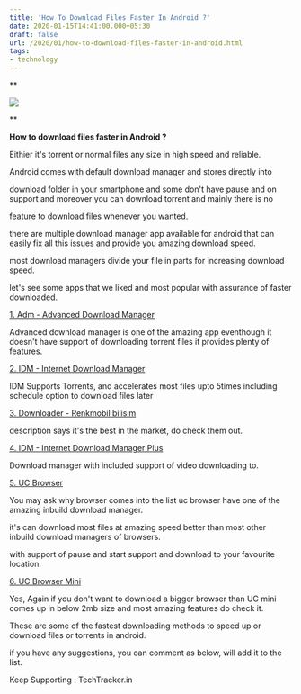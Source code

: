 ```yaml
---
title: 'How To Download Files Faster In Android ?'
date: 2020-01-15T14:41:00.000+05:30
draft: false
url: /2020/01/how-to-download-files-faster-in-android.html
tags: 
- technology
---
```


**  

[![](https://lh3.googleusercontent.com/-XY9rKpy5rI8/XiNRGRP6kvI/AAAAAAAAAy4/Qozt7ThIWA8lEJRYy1BiPkcEgtG1RB9EgCLcBGAsYHQ/s1600/20191231_134255-41-01-22.jpeg)](https://lh3.googleusercontent.com/-XY9rKpy5rI8/XiNRGRP6kvI/AAAAAAAAAy4/Qozt7ThIWA8lEJRYy1BiPkcEgtG1RB9EgCLcBGAsYHQ/s1600/20191231_134255-41-01-22.jpeg)

**

**How to download files faster in Android ?**

  

Eithier it's torrent or normal files any size in high speed and reliable.

  

Android comes with default download manager and stores directly into

download folder in your smartphone and some don't have pause and on support and moreover you can download torrent and mainly there is no

feature to download files whenever you wanted.

  

there are multiple download manager app available for android that can easily fix all this issues and provide you amazing download speed.

  

most download managers divide your file in parts for increasing download speed.

  

let's see some apps that we liked and most popular with assurance of faster downloaded.

  

[1\. Adm - Advanced Download Manager](https://play.google.com/store/apps/details?id=com.dv.adm&hl=en_IN&referrer=utm_source%3Dgoogle%26utm_medium%3Dorganic%26utm_term%3Dadm+playstore&pcampaignid=APPU_1_mtIeXvHhHdiZ4-EPk_OUkAo)   

  

Advanced download manager is one of the amazing app eventhough it doesn't have support of downloading torrent files it provides plenty of features.

  

[2\. IDM - Internet Download Manager](https://play.google.com/store/apps/details?id=idm.internet.download.manager&hl=en_US&referrer=utm_source%3Dgoogle%26utm_medium%3Dorganic%26utm_term%3Didm+playstore&pcampaignid=APPU_1_etMeXvrtH7ie4-EPwYmCgAE)

  

IDM Supports Torrents, and accelerates most files upto 5times including schedule option to download files later

  

[3\. Downloader - Renkmobil bilisim](https://play.google.com/store/apps/details?id=com.tt.android.dm.view&hl=en&referrer=utm_source%3Dgoogle%26utm_medium%3Dorganic%26utm_term%3Ddownloader+app+renkmobil&pcampaignid=APPU_1_dtQeXtjlNsrt9QPZnqaoCQ)  

  

description says it's the best in the market, do check them out.

  

[4\. IDM - Internet Download Manager Plus](https://play.google.com/store/apps/details?id=com.apps2you.idm&hl=en&referrer=utm_source%3Dgoogle%26utm_medium%3Dorganic%26utm_term%3Didm+playstore&pcampaignid=APPU_1_etMeXvrtH7ie4-EPwYmCgAE)  

  

Download manager with included support of video downloading to.

  

[5\. UC Browser](https://www.google.com/aclk?sa=L&ai=DChcSEwjG7dm1n4XnAhVbDisKHTjbDZEYABAAGgJzZg&ae=1&sig=AOD64_0uZZM9u0olyj3ueOwRGlSuDYt2Pg&q=&ved=2ahUKEwi-s9K1n4XnAhURcCsKHYvgAMEQ3ooFegQIERAB&adurl=intent://details%3Fid%3Dcom.UCMobile.intl%26inline%3Dtrue%26enifd%3DAFKUFw0TLVzkCWVbiEovrri1_9b8AWItYOqcRny6fLdyAJo21gH9EjHSQ9hBi-0IeekGgfhCUyODg_UBQ6EQquttAl3TLUkoTI_atwEigHReWO7U6JFay2Y%26gref%3DEikQAhohChsKEwjG7dm1n4XnAhVbDisKHTjbDZEQABgBIAASAoe28P8HARjw3vj1AiIGGAUgATAB%23Intent%3Bscheme%3Dmarket%3Bpackage%3Dcom.android.vending%3Bend%3B)  

  

You may ask why browser comes into the list uc browser have one of the amazing inbuild download manager.

  

it's can download most files at amazing speed better than most other inbuild download managers of browsers.

  

with support of pause and start support and download to your favourite location.

  

[6\. UC Browser Mini](https://play.google.com/store/apps/details?id=com.uc.browser.en&hl=en_IN&referrer=utm_source%3Dgoogle%26utm_medium%3Dorganic%26utm_term%3Duc+browser+mini&pcampaignid=APPU_1_SNUeXtDvMc7e9QPo_KPYDw)  

  

Yes, Again if you don't want to download a bigger browser than UC mini comes up in below 2mb size and most amazing features do check it.

  

These are some of the fastest downloading methods to speed up or download files or torrents in android.

  

if you have any suggestions, you can comment as below, will add it to the list.

  

Keep Supporting : TechTracker.in